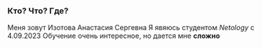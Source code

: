 ### Кто? Что? Где?
Меня зовут Изотова Анастасия Сергевна 
Я явяюcь студентом _Netology_ c 4.09.2023
Обучение очень интересное, но дается мне **сложно**
